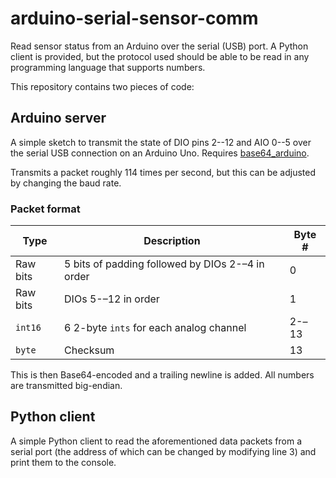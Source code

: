 # arduino-serial-sensor-comm
Read sensor status from an Arduino over the serial (USB) port. A Python client is provided, but the protocol used should be able to be read in any programming language that supports numbers.

This repository contains two pieces of code: 

## Arduino server

A simple sketch to transmit the state of DIO pins 2--12 and AIO 0--5 over the serial USB connection on an Arduino Uno.
Requires [base64_arduino](https://github.com/Densaugeo/base64_arduino).

Transmits a packet roughly 114 times per second, but this can be adjusted by changing the baud rate.

### Packet format

| Type     | Description                                      | Byte # |
| -------- | ------------------------------------------------ | ------ |
| Raw bits | 5 bits of padding followed by DIOs 2-–4 in order | 0      |
| Raw bits | DIOs 5-–12 in order                              | 1      |
| `int16`  | 6 2-byte `ints` for each analog channel          | 2-–13  |
| `byte`   | Checksum                                         | 13     |


This is then Base64-encoded and a trailing newline is added. All numbers are transmitted big-endian.

## Python client

A simple Python client to read the aforementioned data packets from a serial port (the address of which can be changed by modifying line 3) and print them to the console.
